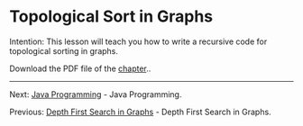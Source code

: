# Topological Sort in Graphs

Intention: This lesson will teach you how to write a recursive code for topological sorting in graphs.

Download the PDF file of the [chapter](chapter_20.pdf)..

<hr>

Next: [Java Programming](../../README.md "Java Programming") - Java Programming.

Previous: [Depth First Search in Graphs](chapter_19.md "Depth First Search in Graphs") - Depth First Search in Graphs.